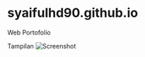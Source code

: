 # syaifulhd90.github.io
Web Portofolio

Tampilan
![Screenshot](https://user-images.githubusercontent.com/76829485/179823507-01882d12-babe-4117-a188-d3d6e2efb1b8.png)
